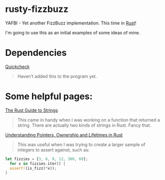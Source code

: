 # rusty-fizzbuzz
YAFBI - Yet another FizzBuzz implementation. This time in [Rust](https://www.rust-lang.org/)!

I'm going to use this as an initial examples of some ideas of mine. 

Dependencies
============

[Quickcheck](https://github.com/BurntSushi/quickcheck)

> Haven't added this to the program yet.

Some helpful pages:
===================

[The Rust Guide to Strings](http://smallcultfollowing.com/rust-int-variations/imem-umem/guide-strings.html)

> This came in handy when I was working on a function that returned a string. 
> There are actually two kinds of strings in Rust. Fancy that.


[Understanding Pointers, Ownership and Lifetimes in Rust](http://paulkoerbitz.de/posts/Understanding-Pointers-Ownership-and-Lifetimes-in-Rust.html)

> This was useful when I was trying to create a larger sample of integers to assert against, such as:

```rust
let fizzies = [3, 6, 9, 12, 300, 60];
  for x in fizzies.iter() {
  assert!(is_fizz(*x));
}
```
